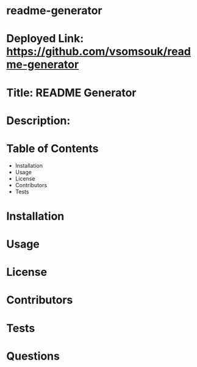 # readme-generator

# Deployed Link: https://github.com/vsomsouk/readme-generator

# Title: README Generator

# Description:

# Table of Contents
<ul>
  <li>Installation</li>
  <li>Usage</li>
  <li>License</li>
  <li>Contributors</li>
  <li>Tests</li>
 </ul>
 
 # Installation
 
 # Usage
 
 # License
 
 # Contributors
 
 # Tests
 
 # Questions
 
